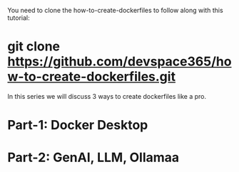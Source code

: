 You need to clone the how-to-create-dockerfiles to follow along with this tutorial:
# git clone https://github.com/devspace365/how-to-create-dockerfiles.git

In this series we will discuss 3 ways to create dockerfiles like a pro.
# Part-1: Docker Desktop
# Part-2: GenAI, LLM, Ollamaa
